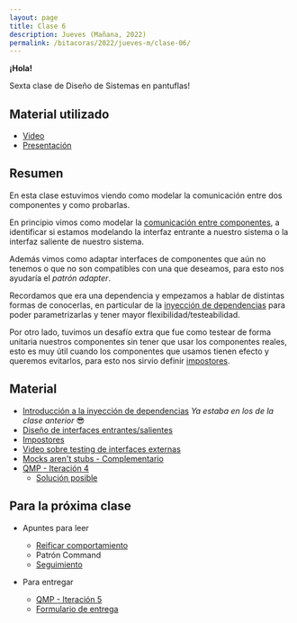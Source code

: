 ```yaml
---
layout: page
title: Clase 6
description: Jueves (Mañana, 2022)
permalink: /bitacoras/2022/jueves-m/clase-06/
---
```



**¡Hola!**

Sexta clase de Diseño de Sistemas en pantuflas!

## Material utilizado

- [Video](https://www.youtube.com/watch?v=yXQcbPDiI8U)
- [Presentación](https://docs.google.com/presentation/d/1cYIp_Krk_NworDgBCldxMl2k7zWwaidg550OxRbF0IU/edit?usp=sharing)

## Resumen

En esta clase estuvimos viendo como modelar la comunicación entre dos componentes y como probarlas.

En principio vimos como modelar la [comunicación entre componentes](https://docs.google.com/document/d/1LurA-bCEHhCsIPFiFg1rqfIdfe5SdS4wBePfG45nDqg), a identificar si estamos modelando la interfaz entrante a nuestro sistema o la interfaz saliente de nuestro sistema.

Además vimos como adaptar interfaces de componentes que aún no tenemos o que no son compatibles con una que deseamos, para esto nos ayudaría el *patrón adapter*.

Recordamos que era una dependencia y empezamos a hablar de distintas formas de conocerlas, en particular de la [inyección de dependencias](https://docs.google.com/document/d/1GsW-hVF0XR76KunDILqkltyE1KIBvj3ldCCkyStjne0/edit) para poder parametrizarlas y tener mayor flexibilidad/testeabilidad.

Por otro lado, tuvimos un desafío extra que fue como testear de forma unitaria nuestros componentes sin tener que usar los componentes reales, esto es muy útil cuando los componentes que usamos tienen efecto y queremos evitarlos, para esto nos sirvio definir [impostores](https://docs.google.com/document/d/11mVR-4wEZhlQMDEqrfQeYLypEsrSqXv98dr78SA0Oq4/edit#heading=h.5bqwe0zgcgud).

## Material

- [Introducción a la inyección de dependencias](https://docs.google.com/document/d/1GsW-hVF0XR76KunDILqkltyE1KIBvj3ldCCkyStjne0/edit?usp=sharing) *Ya estaba en los de la clase anterior* 😎
- [Diseño de interfaces entrantes/salientes](https://docs.google.com/document/d/1LurA-bCEHhCsIPFiFg1rqfIdfe5SdS4wBePfG45nDqg)
- [Impostores](https://docs.google.com/document/d/11mVR-4wEZhlQMDEqrfQeYLypEsrSqXv98dr78SA0Oq4/edit#heading=h.5bqwe0zgcgud)
- [Video sobre testing de interfaces externas](https://www.youtube.com/watch?v=-p7_NUDLRB0&index=1&list=PLTpxfh7PF3OpJSMNNPaYxLJii3Xm7PPA_)
- [Mocks aren't stubs - Complementario](https://martinfowler.com/articles/mocksArentStubs.html)
- [QMP - Iteración 4](https://docs.google.com/document/d/1sy9S9EeIQr8fhatKnfTCgOfjVniJDu2viI-Av0gn0xY/edit)
  - [Solución posible](https://docs.google.com/document/d/1XNUtnvQl1oJhDWlevzxwkynZJMQ2upDmrXFC_6xEo3A/edit)

## Para la próxima clase

- Apuntes para leer
  - [Reificar comportamiento](https://docs.google.com/document/d/14n6SNTbCt1wJzhNiIFNSoAq0tJdYjRrOQCi5ar_FQ1c/edit#heading=h.6ab0fffv8tld)
  - Patrón Command
  - [Seguimiento](https://docs.google.com/forms/d/e/1FAIpQLScmtZsHh0tkHL7yvcsENaqhhmQwroqQ4_7LMLRdGERdluhaMQ/viewform)

- Para entregar
  - [QMP - Iteración 5](https://docs.google.com/document/d/1wS622pMwZrDK9ilL_hEt5bBE04vKUKZILx8cIQ-aQzU/edit)
  - [Formulario de entrega](https://docs.google.com/forms/d/e/1FAIpQLSen55-rmydFL7HQuEEQWthTqQtgjR5nj6MdmRtdM159P4nu3g/viewform)

